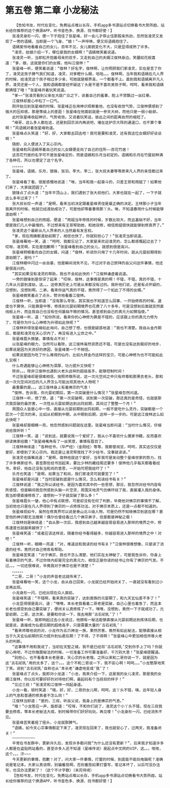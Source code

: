# 第五卷 第二章 小龙秘法
        【告知书友，时代在变化，免费站点难以长存，手机app多书源站点切换看书大势所趋，站长给你推荐的这个换源APP，听书音色多、换源、找书都好使！】
       张凌灵身形一闪，便一下子抱住了张星峰，好一会儿才停止住那股亲热劲，忽然张凌灵又发现了一旁的语嫣，当即是一个飞身，“娘！”一声呼唤，便又将语嫣抱住了。
       语嫣爱怜地看着自己的女儿，百年不见，女儿面貌变化不大，只是显得成熟了许多。
       “凌灵，给娘介绍一下，哪位是我的女婿啊！”语嫣微笑着说道。
       张凌灵一听，当即松开抱着母亲的双手，又走到自己的夫婿江俊林身边，笑靥如花般喜道：“爹，娘，这就是你们的女婿，他叫江俊林！”
       张星峰一听，便笑着说道：“俊林？好名字，俊林啊，让你照顾我们家凌灵，实在是苦了你了，凌灵这孩子脾气我们知道，凌灵，对爹瞪什么眼，哈哈。。。俊林啊，当年我和语嫣在凡人界的时候，给凌灵这个孩子相过多少亲，可她就是眼界高，一个都看不上。直到我和语嫣离开凡人界，凌灵还是一个人，我和语嫣都曾经怀疑这丫头是不是不喜欢男孩子啊，呵呵，看来我和语嫣都猜错了哦！”张星峰开着玩笑说道。
       “爹~~”张凌灵看到父亲在大庭广众之下，说着自己的羞事，脸上不禁飘过一丝红晕。
       江俊林却是心中松了一口气。
       刚开始见到张星峰的时候，张星峰正在用神识观察着他，也没有收敛气势，江俊林便感到了强大的压抑感，那是等级上的差距！张星峰在他面前就是一参天大树，而他只是一弱小蚍蜉。
       此时张星峰收起神识，气势收敛。又说着玩笑话，彼此之间的距离自然的缩短了。
       “峰哥，这么多人都在这，还是到回宗派内再说吧，堵在这护宗大阵的通道口，也不算个事啊！”风语嫣对着张星峰劝道。
       张星峰点头笑道：“好，好，大家都去回去吧！我可是要和凌灵，还有我这位女婿好好谈谈啊！”
       随即，众人便进入了天心宗内。
       张星峰和风语嫣带着自己的女儿女婿便走向了自己的住所——百花竹居！
       这百花竹居的名字可不是张星峰定的，而是语嫣和乐月当初定的。语嫣和乐月在竹屋前种满了各种花，所以也便定了这个名字。
       。。。。。。
       张星峰，语嫣，乐月，狼锋，张羽，李大，李二，张大叔夫妻等等原来凡人界的亲信都过来了。
       张星峰看了看，很是感慨地说道：“唉，当年和我一起奋斗的，只差王哥和雨姐了！如果他们来了，大家就团圆了。”
       狼锋点了点头道：“当年平顶山上，我们遇到了张大叔他们，大家也就在一起了，一下子就这么多年过来了！”
       张大叔长叹一声道：“是啊，看来当初决定跟着星峰贤侄是最正确的决定。王林那小子当年我离开的时候，他就已经渡劫成功了，可是他却等着春雨那丫头。唉，不知道春雨什么时候能够渡劫啊！”
       张星峰想到自己的雨姐，便道：“雨姐当年修炼的时候，岁数比较大，而且基础不好，当年便是我们几人中最慢的。不过想来有王哥帮助她，和她双修，相信雨姐很快就能够到修真界了。”
       张凌灵这个最新从凡人界来的人当然最有发言权。
       “爹，现在雨姨都渡劫前期了，相信也快了，你就别担心了！”张凌灵当即说道。
       张星峰蓦地一笑，道：“呵呵，我都忘记了，大家是来欢迎凌灵的，怎么都感慨起过去了？哎呀，凌灵啊，实在是抱歉啊！”张星峰看到自己的女儿，就感到很是高兴。
       张星峰转眼看向自己的女婿，问道：“俊林，听说你只用了十几年时间，就从元婴前期得到渡劫期了，是吗？”
       江俊林眼中闪过一丝自豪，但是瞬间消失不见，不过对于自己崇拜的岳父问这件事情，他还是很高兴的。
       “其实如果没有凌灵的帮助，我也不会如此快的！”江俊林谦虚着说道。
       一旁的狼锋到是惊讶了起来：“哎呀，俊林，这事情是真的啊！不错，不错，真的不错，十几年从元婴到渡劫，这。。。这修真历史上可是从来都没有过的。我听他们说，还是有点怀疑的，没想到，没想到啊。二弟，看来你运气真的不错，竟然得了一个如此了不得的女婿。”
       张星峰微笑着点了点头，赞许地看着江俊林。
       江俊林一听，当即道：“没有那么夸张，其实我也不知道怎么回事，一开始修炼的时候，速度也不算快，只能算是中等，修炼到元婴初期境界也花费了八十多年，可是没想到后面就突然直线般上升，而且我自己也没有任何基础不稳的情况。甚至感到自己的真元力如臂指使。”
       张星峰一听，道：“如你所说，看来你的心神修为算是不错的，应该跟上你的真元力修为了，可是你为什么心神修为升得如此快呢？”
       江俊林听得张星峰如此询问，自己想了想，也很是疑惑地道：“我也不清楚。我自从金丹期后，都是和凌灵在天心宗内了，再没有进入尘世之中。”
       张星峰眉头微皱，事情有点不对！
       以张星峰的眼力，当然可以看除，这江俊林虽然资质还不错，可是也没有达到极好的地步，如果说是因为天资好的原因，张星峰第一个不相信。
       如果说是因为吃了什么难得的仙丹，比如九转金丹这样的宝贝，可是心神修为也不可能如此扎实啊！
       什么奇遇能够让心神修为深厚，功力提升又快呢？
       除非。。。除非江俊林也遇到火老头这样的超级高手，能够控制时间！
       不过张星峰却是很难相信，按照师尊所说，这一次元空间之中只有师尊和那黑衣老头，那和这一次元空间对应的凡人界怎么可能出现其他大人物呢？
       最重要的是。。。这江俊林身上有着佛宗的气息！
       “俊林，告诉我，你元婴初期后，第一次突破是什么情况？”张星峰忽然问道。
       江俊林一听，想了想，道：“第一次突破啊，说到第一次突破，那还真的是奇怪，也就是那次我突破的最厉害，一次性从元婴前期达到出窍前期，其间过了整整一个月！”
       周围众人皆是心中一惊，直接从元婴前期到出窍前期，一般不是吃什么灵丹，突破都是一个层次一个层次的来，比如从初期到中期，从中期到后期，这样一步一步的。可是这江俊林这么如此快呢？
       张星峰却是眼睛一亮，他忽然感到问题就在这里。张星峰当即问道：“当时什么情况，仔细说给我听听！”
       江俊林一笑，道：“说到这，就要说我一个爱好了，我从小不喜欢什么儒家书籍，反而喜欢研读佛家经籍！”张星峰嘴角有了一丝笑意，事情有眉目了。
       江俊林继续道：“各种经书，〈华严经〉〈金刚经〉等等，我都曾阅览，呵呵，其实这仅仅是爱好，即使到了天心宗内，我还是让凌灵帮我找了不少经书，没事就读读。”
       张凌灵也插嘴说道：“是啊，俊林他就这个爱好，当年我可是发动整个星峰世家的势力，找了许多佛家经书，甚至那些经书加起来，要比少林的藏经阁还要多！俊林他几乎每天都看看经书，幸好，他自己没有当和尚的意思，一开始可把我给吓了！”
       乐月也笑道：“是啊，如果当了和尚，我们家凌灵可就要苦了！”
       张星峰却是问道：“当时突破到底是什么情况，怎么和读经书有关？”
       江俊林说道：“我之所以读经书，是因为喜欢其中的一些思想，那日，我忽然对经书内容有所感悟，但是瞬间我忽然感到头脑一片空灵，周围天地灵气仿佛环绕了我，直接灌入我的身体。我当即便直接修炼了，谁想到一下子就突破了那么多！”
       张星峰眉头一皱，他心中有点联想，可是却没有任何了判断，毕竟他对佛宗的事情不了解，当初他也只是在凡人界得到了佛宗的一点修炼功法，对于佛宗本质上，还是一点都不知道的。
       张星峰现如今，虽然在修真界可以说是泰山北斗级人物，可是仍然不知晓佛宗到底在哪？甚至他的神识都无法搜索！偶尔也曾经看过几个佛宗弟子，但是都是神秘之极！
       江俊林则是继续道：“自从那一次后，我感到自己越来越容易容易进入那样的境界之中，修炼速度也就越来越快了！”
       张星峰笑道：“或者应该这样说，随着你经书看得越多，你越容易进入那样的境界之中！对吧！”
       江俊林一听，眼睛一亮道：“对，难道这和我读的经书有关？”江俊林很难想像，只是读了消遣的经书，竟然对自己修炼有帮助。
       张星峰苦笑道：“对于佛宗，我也不怎么清楚，他们实在太神秘了，可是我告诉你，你身上有着佛宗的气息，不过你体内却是完全的真元力，相信正是你读的经书让你有了佛宗的气息。不过。。。一切还很难说，毕竟我对于佛宗也是不清楚！”
       。。。。。。
       “二哥，二哥！”小龙的声音老远就传来了。
       张星峰蓦地一笑，这个小龙，自从自己回来，小龙就已经开始闭关了，一直就没有看到过小龙再出现。
       小龙身形一闪，已经出现在众人面前。
       张星峰笑道：“不错啊，看来真的突破了，达到兽族的元婴期了，和九天玄仙差不多了！”
       小龙显得很是高兴，道：“嘿嘿，本长老我看着二哥老是突破，自己心里也着急了，而且本长老也感受到自己要突破了，便闭关认真修炼了一下，嘿嘿，没想到，竟然一下子就成功了。元婴前期，二哥，这次来，是要和你说一下，我去用那‘古石初乳’了！”
       张星峰一听，旋即响起过去小龙说过，他拥有一秘法能够直接从元婴前期达到炼体后期，也就是说，直接成为仙君后期的超绝高手，只是需要大量的‘古石初乳’！
       “看来师尊他说的对，小龙作为五爪神龙一族，果然厉害，竟然有如此秘法，能够直接从相当于九天玄仙前期的实力提升到仙君后期！了不得，了不得啊！”张星峰心中更加相信师尊火老头的判断。
       “这事情不用和我说了，当初在天堑之城，我不是已经将‘古石初乳’交到你手上了吗？你就安心用吧，不过你施展秘法的时候，一切准备工作可要准备好，千万别大意！”张星峰提醒道。
       “别担心，也不看看本长老是谁，天心宗的长老哦，之所以来和二哥你说一下，就是因为这‘古石初乳’用的太多了，这个。。。这个不和二哥说一下，我不安心啊！呵呵。。。”小龙憨厚地笑了笑。说到‘古石初乳’自称也从‘本长老’谦虚地变成‘我’了！
       张星峰点了点头，旋即对小龙道：“小龙，我来介绍一下，这是我的女儿凌灵，那是我的女婿江俊林，你以后可要好好的对待他们啊，最起码有个当叔叔的样子！”
       “见过三叔！”张凌灵和江俊林一同起身道。
       小龙一看，顿时笑道：“哦，好，好，二哥的女儿啊，呵呵，这丫头不错，咦，这年轻人身上的气息和普通的修真者不怎么同！”
       江俊林当即道：“是的，三叔，听岳父说，我身上的是佛宗的气息。”
       “哦！”小龙答应一声，旋即道：“哎呀，不和你们说了，凌灵这个小丫头不错，现在三叔我要去修炼，等本长老秘法大成，到时候带你们好好玩玩，再见喽！”小龙身形一闪，已经消失不见。
       张星峰苦笑着摇了摇头，小龙就那脾气。
       “语嫣，如今天心宗事情都定下来了，凌灵现在回来了，我也就安心了，过两天，我准备闭关！”
       ——————————
       平常在书友群中，更新许久后，发现许多都问我“为什么还没有更新？”，后来我才知道许多人都是在盗贴网站看的，甚至许多人还不知道〈星峰传说〉是起点中文网的VIP，这。。。咳咳，这个。。。汗~~~
       今天更新的事情，抱歉！对了，问大家一件事情，打雷的时候，到底能不能玩电脑呢？准确说是笔记本。大家认真说啊，别骗番茄啊，否则番茄如果打雷写，笔记本坏了，以后可没办法写，也没办法更新了！（这个不计字数）（未完待续）
       【告知书友，时代在变化，免费站点难以长存，手机app多书源站点切换看书大势所趋，站长给你推荐的这个换源APP，听书音色多、换源、找书都好使！】